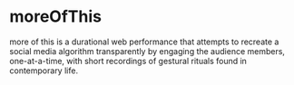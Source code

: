 # moreOfThis
more of this is a durational web performance that attempts to recreate a social media algorithm transparently by engaging the audience members, one-at-a-time, with short recordings of gestural rituals found in contemporary life.
